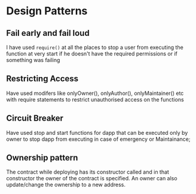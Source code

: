 # Design Patterns

## Fail early and fail loud
I have used `require()` at all the places to stop a user from executing the function at very start if he doesn't have the required permissions or if something was failing
## Restricting Access
Have used modifers like onlyOwner(), onlyAuthor(), onlyMaintainer() etc with require statements to restrict unauthorised access on the functions
## Circuit Breaker
Have used stop and start functions for dapp that can be executed only by owner to stop dapp from executing in case of emergency or Maintainance;
## Ownership pattern
The contract while deploying has its constructor called and in that constructor the owner of the contract is specified. An owner can also update/change the ownership to a new address.